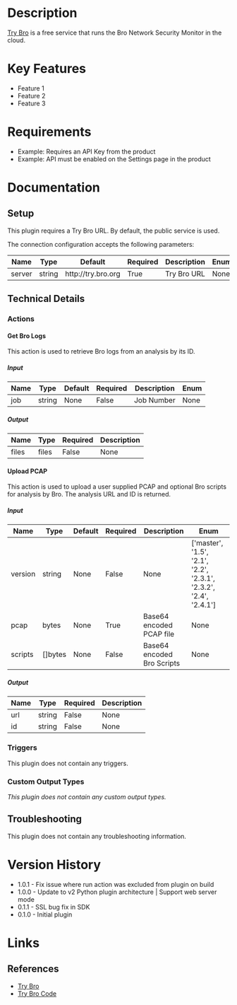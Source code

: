 # Description

[Try Bro](http://try.bro.org/) is a free service that runs the Bro Network Security Monitor in the cloud.

# Key Features

* Feature 1
* Feature 2
* Feature 3

# Requirements

* Example: Requires an API Key from the product
* Example: API must be enabled on the Settings page in the product

# Documentation

## Setup

This plugin requires a Try Bro URL. By default, the public service is used.

The connection configuration accepts the following parameters:

|Name|Type|Default|Required|Description|Enum|
|----|----|-------|--------|-----------|----|
|server|string|http\://try.bro.org|True|Try Bro URL|None|

## Technical Details

### Actions

#### Get Bro Logs

This action is used to retrieve Bro logs from an analysis by its ID.

##### Input

|Name|Type|Default|Required|Description|Enum|
|----|----|-------|--------|-----------|----|
|job|string|None|False|Job Number|None|

##### Output

|Name|Type|Required|Description|
|----|----|--------|-----------|
|files|files|False|None|

#### Upload PCAP

This action is used to upload a user supplied PCAP and optional Bro scripts for analysis by Bro.
The analysis URL and ID is returned.

##### Input

|Name|Type|Default|Required|Description|Enum|
|----|----|-------|--------|-----------|----|
|version|string|None|False|None|['master', '1.5', '2.1', '2.2', '2.3.1', '2.3.2', '2.4', '2.4.1']|
|pcap|bytes|None|True|Base64 encoded PCAP file|None|
|scripts|[]bytes|None|False|Base64 encoded Bro Scripts|None|

##### Output

|Name|Type|Required|Description|
|----|----|--------|-----------|
|url|string|False|None|
|id|string|False|None|

### Triggers

This plugin does not contain any triggers.

### Custom Output Types

_This plugin does not contain any custom output types._

## Troubleshooting

This plugin does not contain any troubleshooting information.

# Version History

* 1.0.1 - Fix issue where run action was excluded from plugin on build
* 1.0.0 - Update to v2 Python plugin architecture | Support web server mode
* 0.1.1 - SSL bug fix in SDK
* 0.1.0 - Initial plugin

# Links

## References

* [Try Bro](http://try.bro.org/)
* [Try Bro Code](https://github.com/bro/try-bro)

